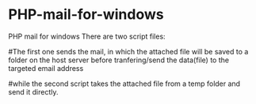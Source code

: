 # PHP-mail-for-windows
PHP mail for windows
There are two script files:

 #The first one sends the mail, in which the attached file will be saved to a folder on the host server before tranfering/send the data(file) to the targeted email address  
 
 #while the second script takes the attached file from a temp folder and send it directly.
